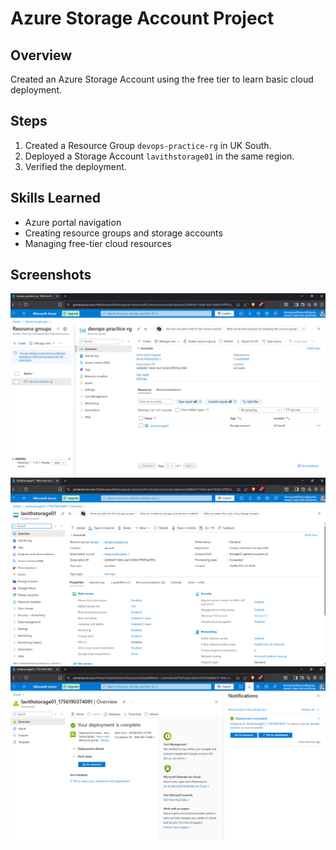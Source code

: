 # Azure Storage Account Project

## Overview
Created an Azure Storage Account using the free tier to learn basic cloud deployment.

## Steps
1. Created a Resource Group `devops-practice-rg` in UK South.
2. Deployed a Storage Account `lavithstorage01` in the same region.
3. Verified the deployment.

## Skills Learned
- Azure portal navigation
- Creating resource groups and storage accounts
- Managing free-tier cloud resources

## Screenshots
![Resource Group](./screenshots/resource-group.png)
![Storage Account](./screenshots/storage-account.png)
![Storage Account](./screenshots/storage-account-deployment.png)

